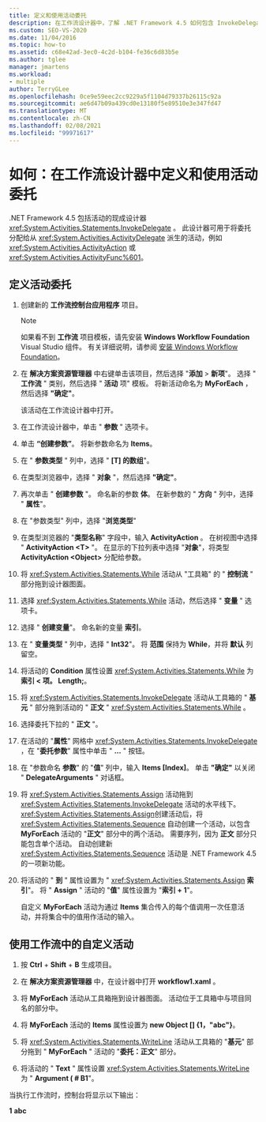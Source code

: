 ```yaml
---
title: 定义和使用活动委托
description: 在工作流设计器中，了解 .NET Framework 4.5 如何包含 InvokeDelegate 活动的现成设计器，你可以使用该设计器来定义和使用活动委托。
ms.custom: SEO-VS-2020
ms.date: 11/04/2016
ms.topic: how-to
ms.assetid: c68e42ad-3ec0-4c2d-b104-fe36c6d83b5e
ms.author: tglee
manager: jmartens
ms.workload:
- multiple
author: TerryGLee
ms.openlocfilehash: 0ce9e59eec2cc9229a5f1104d79337b26115c92a
ms.sourcegitcommit: ae6d47b09a439cd0e13180f5e89510e3e347fd47
ms.translationtype: MT
ms.contentlocale: zh-CN
ms.lasthandoff: 02/08/2021
ms.locfileid: "99971617"
---
```

# <a name="how-to-define-and-consume-activity-delegates-in-the-workflow-designer"></a>如何：在工作流设计器中定义和使用活动委托

.NET Framework 4.5 包括活动的现成设计器 <xref:System.Activities.Statements.InvokeDelegate> 。 此设计器可用于将委托分配给从 <xref:System.Activities.ActivityDelegate> 派生的活动，例如 <xref:System.Activities.ActivityAction> 或 <xref:System.Activities.ActivityFunc%601>。

## <a name="define-an-activity-delegate"></a>定义活动委托

1. 创建新的 **工作流控制台应用程序** 项目。

   > [!NOTE]
   > 如果看不到 **工作流** 项目模板，请先安装 **Windows Workflow Foundation** Visual Studio 组件。 有关详细说明，请参阅 [安装 Windows Workflow Foundation](developing-applications-with-the-workflow-designer.md#install-windows-workflow-foundation)。

3. 在 **解决方案资源管理器** 中右键单击该项目，然后选择 "**添加**  >  **新项**"。 选择 " **工作流** " 类别，然后选择 " **活动** 项" 模板。 将新活动命名为 **MyForEach** ，然后选择 **"确定"**。

   该活动在工作流设计器中打开。

4. 在工作流设计器中，单击 " **参数** " 选项卡。

5. 单击 **“创建参数”**。 将新参数命名为 **Items**。

6. 在 " **参数类型** " 列中，选择 " **[T] 的数组**"。

7. 在类型浏览器中，选择 " **对象** "，然后选择 **"确定"**。

8. 再次单击 " **创建参数** "。 命名新的参数 **体**。 在新参数的 " **方向** " 列中，选择 " **属性**"。

9. 在 "参数类型" 列中，选择 "**浏览类型**"

10. 在类型浏览器的 "**类型名称**" 字段中，输入 **ActivityAction** 。 在树视图中选择 " **ActivityAction \<T>** "。 在显示的下拉列表中选择 "**对象**"，将类型 **ActivityAction \<Object>** 分配给参数。

11. 将 <xref:System.Activities.Statements.While> 活动从 "工具箱" 的 " **控制流** " 部分拖到设计器图面。

12. 选择 <xref:System.Activities.Statements.While> 活动，然后选择 " **变量** " 选项卡。

13. 选择 " **创建变量**"。 命名新的变量 **索引**。

14. 在 " **变量类型** " 列中，选择 " **Int32**"。 将 **范围** 保持为 **While**，并将 **默认** 列留空。

15. 将活动的 **Condition** 属性设置 <xref:System.Activities.Statements.While> 为 **索引 < 项。 Length;**。

16. 将 <xref:System.Activities.Statements.InvokeDelegate> 活动从工具箱的 " **基元** " 部分拖到活动的 " **正文** " <xref:System.Activities.Statements.While> 。

17. 选择委托下拉的 " **正文** "。

18. 在活动的 "**属性**" 网格中 <xref:System.Activities.Statements.InvokeDelegate> ，在 "**委托参数**" 属性中单击 " **...** " 按钮。

19. 在 "参数命名 **参数**" 的 "**值**" 列中，输入 **Items [Index]**。 单击 **"确定"** 以关闭 " **DelegateArguments** " 对话框。

20. 将 <xref:System.Activities.Statements.Assign> 活动拖到 <xref:System.Activities.Statements.InvokeDelegate> 活动的水平线下。 <xref:System.Activities.Statements.Assign>创建活动后，将 <xref:System.Activities.Statements.Sequence> 自动创建一个活动，以包含 **MyForEach** 活动的 "**正文**" 部分中的两个活动。 需要序列，因为 **正文** 部分只能包含单个活动。 自动创建新 <xref:System.Activities.Statements.Sequence> 活动是 .NET Framework 4.5 的一项新功能。

21. 将活动的 " **到** " 属性设置为 " <xref:System.Activities.Statements.Assign> **索引**"。 将 " **Assign** " 活动的 "**值**" 属性设置为 "**索引 + 1**"。

    自定义 **MyForEach** 活动为通过 **Items** 集合传入的每个值调用一次任意活动，并将集合中的值用作活动的输入。

## <a name="use-the-custom-activity-in-a-workflow"></a>使用工作流中的自定义活动

1. 按 **Ctrl** + **Shift** + **B** 生成项目。

2. 在 **解决方案资源管理器** 中，在设计器中打开 **workflow1.xaml** 。

3. 将 **MyForEach** 活动从工具箱拖到设计器图面。 活动位于工具箱中与项目同名的部分中。

4. 将 **MyForEach** 活动的 **Items** 属性设置为 **new Object [] {1，"abc"}**。

5. 将 <xref:System.Activities.Statements.WriteLine> 活动从工具箱的 "**基元**" 部分拖到 " **MyForEach** " 活动的 "**委托：正文**" 部分。

6. 将活动的 " **Text** " 属性设置 <xref:System.Activities.Statements.WriteLine> 为 " **Argument ( # B1**"。

当执行工作流时，控制台将显示以下输出：

**1** 
**abc**
